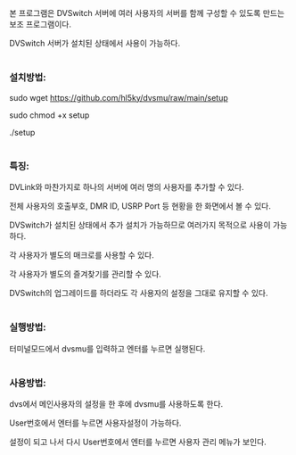 본 프로그램은 DVSwitch 서버에 여러 사용자의 서버를 함께 구성할 수 있도록 만드는 보조 프로그램이다.

DVSwitch 서버가 설치된 상태에서 사용이 가능하다.
#
### 설치방법:
  sudo wget https://github.com/hl5ky/dvsmu/raw/main/setup
  
  sudo chmod +x setup
  
  ./setup
#
### 특징:
  DVLink와 마찬가지로 하나의 서버에 여러 명의 사용자를 추가할 수 있다.
  
  전체 사용자의 호출부호, DMR ID, USRP Port 등 현황을 한 화면에서 볼 수 있다.
  
  DVSwitch가 설치된 상태에서 추가 설치가 가능하므로 여러가지 목적으로 사용이 가능하다.
  
  각 사용자가 별도의 매크로를 사용할 수 있다.
  
  각 사용자가 별도의 즐겨찾기를 관리할 수 있다.
  
  DVSwitch의 업그레이드를 하더라도 각 사용자의 설정을 그대로 유지할 수 있다.
#
### 실행방법:
  터미널모드에서 dvsmu를 입력하고 엔터를 누르면 실행된다.
#
### 사용방법:
  dvs에서 메인사용자의 설정을 한 후에 dvsmu를 사용하도록 한다.
  
  User번호에서 엔터를 누르면 사용자설정이 가능하다.
  
  설정이 되고 나서 다시 User번호에서 엔터를 누르면 사용자 관리 메뉴가 보인다.
  
